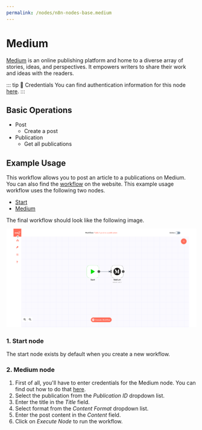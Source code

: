 ```yaml
---
permalink: /nodes/n8n-nodes-base.medium
---
```


# Medium

[Medium](https://www.medium.com/) is an online publishing platform and home to a diverse array of stories, ideas, and perspectives. It empowers writers to share their work and ideas with the readers.

::: tip 🔑 Credentials
You can find authentication information for this node [here](../../../credentials/Medium/README.md).
:::

## Basic Operations

- Post
	- Create a post
- Publication
	- Get all publications


## Example Usage

This workflow allows you to post an article to a publications on Medium. You can also find the [workflow](https://n8n.io/workflows/594) on the website. This example usage workflow uses the following two nodes.

- [Start](../../core-nodes/Start/README.md)
- [Medium]()

The final workflow should look like the following image.

![A workflow with the Medium node](./workflow.png)

### 1. Start node

The start node exists by default when you create a new workflow.

### 2. Medium node

1. First of all, you'll have to enter credentials for the Medium node. You can find out how to do that [here](../../../credentials/Medium/README.md).
2. Select the publication from the *Publication ID* dropdown list.
3. Enter the title in the *Title* field.
4. Select format from the *Content Format* dropdown list.
6. Enter the post content in the *Content* field.
5. Click on *Execute Node* to run the workflow.
